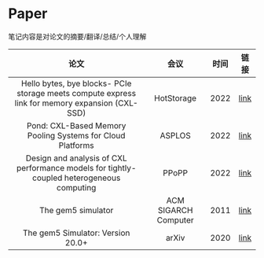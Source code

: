 # Paper

笔记内容是对论文的摘要/翻译/总结/个人理解

|论文|会议|时间|链接|
|:--:|:--:|:--:|:--:|
|Hello bytes, bye blocks- PCIe storage meets compute express link for memory expansion (CXL-SSD)|HotStorage|2022|[link](https://dl.acm.org/doi/abs/10.1145/3538643.3539745)|
|Pond: CXL-Based Memory Pooling Systems for Cloud Platforms|ASPLOS|2022|[link](http://arxiv.org/abs/2203.00241)|
|Design and analysis of CXL performance models for tightly-coupled heterogeneous computing|PPoPP|2022|[link](https://dl.acm.org/doi/10.1145/3529336.3530817)|
|The gem5 simulator|ACM SIGARCH Computer|2011|[link](https://dl.acm.org/doi/10.1145/2024716.2024718)|
|The gem5 Simulator: Version 20.0+|arXiv|2020|[link](http://arxiv.org/abs/2007.03152)|